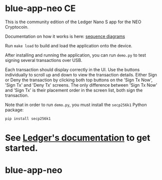 # blue-app-neo CE

This is the community edition of the Ledger Nano S app for the NEO Cryptocoin.

Documentation on how it works is here:
[sequence diagrams](docs/index.html)

Run `make load` to build and load the application onto the device.

After installing and running the application, you can run `demo.py` to test signing several transactions over USB.

Each transaction should display correctly in the UI.
Use the buttons individually to scroll up and down to view the transaction details.
Either Sign or Deny the transaction by clicking both top buttons on the 'Sign Tx Now', 'Sign Tx' and 'Deny Tx' screens.
The only difference between 'Sign Tx Now' and 'Sign Tx' is their placement order in the screen list, both sign the transaction.

Note that in order to run `demo.py`, you must install the `secp256k1` Python package:

```
pip install secp256k1
```

See [Ledger's documentation](http://ledger.readthedocs.io) to get started.
=======
# blue-app-neo
